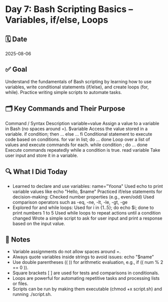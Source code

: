 # Day 7: Bash Scripting Basics – Variables, if/else, Loops

## 🗓️ Date
2025-08-06

## ✅ Goal
Understand the fundamentals of Bash scripting by learning how to use variables, write conditional statements (if/else), and create loops (for, while). Practice writing simple scripts to automate tasks.

## 🗂️ Key Commands and Their Purpose
Command / Syntax	                 Description
variable=value	                     Assign a value to a variable in Bash (no spaces around =).
$variable	                         Access the value stored in a variable.
if condition; then ... else ... fi	 Conditional statement to execute code based on conditions.
for var in list; do ... done	     Loop over a list of values and execute commands for each.
while condition ; do ... done	     Execute commands repeatedly while a condition is true.
read variable	                     Take user input and store it in a variable.

## 🔍 What I Did Today
- Learned to declare and use variables:
name="Yoona"
Used echo to print variable values like echo "Hello, $name"
Practiced if/else statements for decision-making:
Checked number properties (e.g., even/odd)
Used comparison operators such as -eq, -ne, -lt, -le, -gt, -ge
- Explored for and while loops:
Used for i in {1..5}; do echo $i; done to print numbers 1 to 5
Used while loops to repeat actions until a condition changed
Wrote a simple script to ask for user input and print a response based on the input value.

## 🧠 Notes
- Variable assignments do not allow spaces around =.
- Always quote variables inside strings to avoid issues: echo "$name"
- Use double parentheses (( )) for arithmetic evaluation, e.g., if (( num % 2 == 0 )).
- Square brackets [ ] are used for tests and comparisons in conditionals.
- Loops are powerful for automating repetitive tasks and processing lists or files.
- Scripts can be run by making them executable (chmod +x script.sh) and running ./script.sh.

